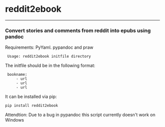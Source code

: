 # reddit2ebook
--------
### Convert stories and comments from reddit into epubs using pandoc

Requirements: PyYaml. pypandoc and praw


```
 Usage: reddit2ebook initfile directory
```

 The initfile should be in the following format:

```
 bookname:
     - url
     - url
     - url
```

It can be installed via pip:

```
pip install reddit2ebook
```

Attendtion: Due to a bug in pypandoc this script currently doesn't work on Windows
